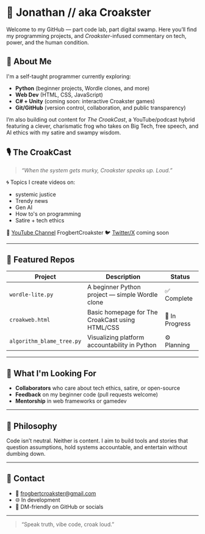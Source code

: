 # 🐸 Jonathan // aka Croakster

Welcome to my GitHub — part code lab, part digital swamp. Here you’ll find my programming projects, and *Croakster*-infused commentary on tech, power, and the human condition.

## 🔧 About Me

I'm a self-taught programmer currently exploring:
- **Python** (beginner projects, Wordle clones, and more)
- **Web Dev** (HTML, CSS, JavaScript)
- **C# + Unity** (coming soon: interactive Croakster games)
- **Git/GitHub** (version control, collaboration, and public transparency)

I’m also building out content for *The CroakCast*, a YouTube/podcast hybrid featuring a clever, charismatic frog who takes on Big Tech, free speech, and AI ethics with my satire and swampy wisdom.


## 🎙️ The CroakCast

> *“When the system gets murky, Croakster speaks up. Loud.”*

🌀 Topics I create videos on:
- systemic justice
- Trendy news
- Gen AI
- How to's on programming
- Satire + tech ethics

🎥 [YouTube Channel](#) FrogbertCroakster 
🐦 [Twitter/X](#) coming soon

---

## 📂 Featured Repos

| Project | Description | Status |
|--------|-------------|--------|
| `wordle-lite.py` | A beginner Python project — simple Wordle clone | ✅ Complete |
| `croakweb.html` | Basic homepage for The CroakCast using HTML/CSS | 🚧 In Progress |
| `algorithm_blame_tree.py` | Visualizing platform accountability in Python | ⚙️ Planning |

---

## 🤝 What I'm Looking For

- **Collaborators** who care about tech ethics, satire, or open-source
- **Feedback** on my beginner code (pull requests welcome)
- **Mentorship** in web frameworks or gamedev

---

## 🧠 Philosophy

Code isn’t neutral. Neither is content. I aim to build tools and stories that question assumptions, hold systems accountable, and entertain without dumbing down.

---

## 🐸 Contact

- 📧 frogbertcroakster@gmail.com
- 🌐 In development
- 💬 DM-friendly on GitHub or socials

---

> “Speak truth, vibe code, croak loud.”

